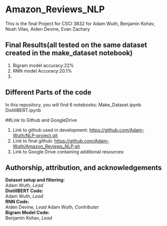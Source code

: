 # Amazon_Reviews_NLP
This is the final Project for CSCI 3832 for Adam Wuth, Benjamin Kohav, Noah Vilas, Aiden Devine, Evan Zachary

## Final Results(all tested on the same dataset created in the make_dataset notebook)
1. Bigram model accuracy:22%
2. RNN model Accuracy:20.1%
3. 
## Different Parts of the code
In this repository, you will find 6 notebooks:
Make_Dataset.ipynb
DistillBERT.ipynb

##Link to Github and GoogleDrive
1. Link to github used in development: https://github.com/Adam-Wuth/NLP-project.git
2. Link to final github: https://github.com/Adam-Wuth/Amazon_Reviews_NLP.git
3. Link to Google Drive containing additional resources:

## Authorship, attribution, and acknowledgements
**Dataset setup and filtering:**<br/>
Adam Wuth, *Lead*
<br/>
**DistillBERT Code:**<br/>
Adam Wuth, *Lead*
<br/>
**RNN Code:**<br/>
Aiden Devine, *Lead*
Adam Wuth, *Contributer*
<br/>
**Bigram Model Code:**<br/>
Benjamin Kohav, *Lead*
<br/>
